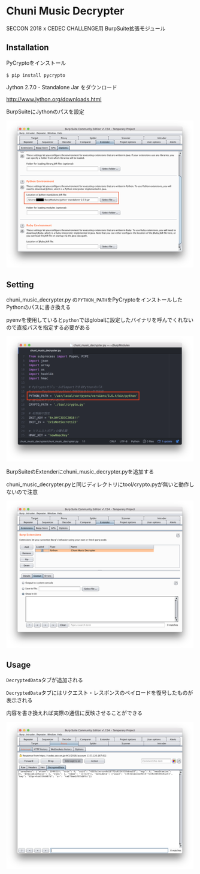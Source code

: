 # Chuni Music Decrypter
SECCON 2018 x CEDEC CHALLENGE用 BurpSuite拡張モジュール

## Installation
PyCryptoをインストール

`$ pip install pycrypto`

Jython 2.7.0 - Standalone Jar をダウンロード

http://www.jython.org/downloads.html

BurpSuiteにJythonのパスを設定

<img src="https://raw.githubusercontent.com/ommadawn46/chuni_music_decrypter/image/jython_path.png" width="500px">

## Setting
chuni_music_decrypter.py の`PYTHON_PATH`をPyCryptoをインストールしたPythonのパスに書き換える

pyenvを使用していると`python`ではglobalに設定したバイナリを呼んでくれないので直接パスを指定する必要がある

<img src="https://raw.githubusercontent.com/ommadawn46/chuni_music_decrypter/image/python_path.png" width="500px">

BurpSuiteのExtenderにchuni_music_decrypter.pyを追加する

chuni_music_decrypter.pyと同じディレクトリにtool/crypto.pyが無いと動作しないので注意

<img src="https://raw.githubusercontent.com/ommadawn46/chuni_music_decrypter/image/add_extender.png" width="500px">

## Usage
`DecryptedData`タブが追加される

`DecryptedData`タブにはリクエスト・レスポンスのペイロードを復号したものが表示される

内容を書き換えれば実際の通信に反映させることができる

<img src="https://raw.githubusercontent.com/ommadawn46/chuni_music_decrypter/image/decrypted_data_tab.png" width="500px">
